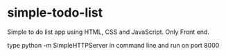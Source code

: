 # simple-todo-list

Simple to do list app using HTML, CSS and JavaScript. Only Front end.

type python -m SimpleHTTPServer in command line and run on port 8000
